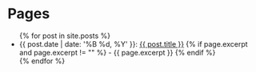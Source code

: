 # Pages

<ul>
  {% for post in site.posts %}
    <li>
      {{ post.date | date: '%B %d, %Y' }}: <a href="{{ post.url }}">{{ post.title }}</a>
      {% if page.excerpt and page.excerpt != "" %}
        - {{ page.excerpt }}
      {% endif %}
    </li>
  {% endfor %}
</ul>
